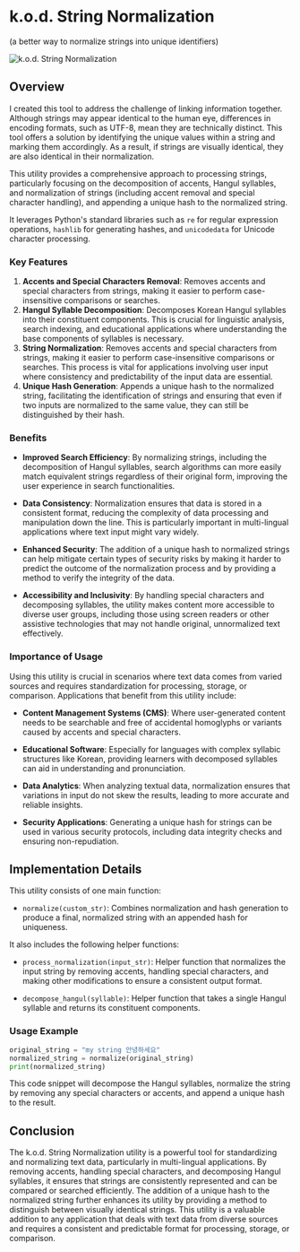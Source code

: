 
# k.o.d. String Normalization
(a better way to normalize strings into unique identifiers)

![k.o.d. String Normalization](https://raw.githubusercontent.com/kod3000/kod-normalize-str/main/assets/simple.webp)

## Overview

I created this tool to address the challenge of linking information together. 
Although strings may appear identical to the human eye, differences in encoding formats, 
such as UTF-8, mean they are technically distinct. This tool offers a solution by identifying 
the unique values within a string and marking them accordingly. As a result, if strings are visually identical, 
they are also identical in their normalization.
<br />

This utility provides a comprehensive approach to processing strings, particularly focusing on the decomposition of accents,
Hangul syllables, and normalization of strings (including accent removal and special character handling), and appending 
a unique hash to the normalized string.
<br />

It leverages Python's standard libraries such as `re` for regular expression operations, `hashlib` for generating hashes, and `unicodedata` for Unicode character processing.

### Key Features

1. **Accents and Special Characters Removal**: Removes accents and special characters from strings, making it easier to perform case-insensitive comparisons or searches.
2. **Hangul Syllable Decomposition**: Decomposes Korean Hangul syllables into their constituent components. This is crucial for linguistic analysis, search indexing, and educational applications where understanding the base components of syllables is necessary.
3. **String Normalization**: Removes accents and special characters from strings, making it easier to perform case-insensitive comparisons or searches. This process is vital for applications involving user input where consistency and predictability of the input data are essential.
4. **Unique Hash Generation**: Appends a unique hash to the normalized string, facilitating the identification of strings and ensuring that even if two inputs are normalized to the same value, they can still be distinguished by their hash.

### Benefits

- **Improved Search Efficiency**: By normalizing strings, including the decomposition of Hangul syllables, search algorithms can more easily match equivalent strings regardless of their original form, improving the user experience in search functionalities.

- **Data Consistency**: Normalization ensures that data is stored in a consistent format, reducing the complexity of data processing and manipulation down the line. This is particularly important in multi-lingual applications where text input might vary widely.

- **Enhanced Security**: The addition of a unique hash to normalized strings can help mitigate certain types of security risks by making it harder to predict the outcome of the normalization process and by providing a method to verify the integrity of the data.

- **Accessibility and Inclusivity**: By handling special characters and decomposing syllables, the utility makes content more accessible to diverse user groups, including those using screen readers or other assistive technologies that may not handle original, unnormalized text effectively.

### Importance of Usage

Using this utility is crucial in scenarios where text data comes from varied sources and requires standardization for processing, storage, or comparison. Applications that benefit from this utility include:

- **Content Management Systems (CMS)**: Where user-generated content needs to be searchable and free of accidental homoglyphs or variants caused by accents and special characters.

- **Educational Software**: Especially for languages with complex syllabic structures like Korean, providing learners with decomposed syllables can aid in understanding and pronunciation.

- **Data Analytics**: When analyzing textual data, normalization ensures that variations in input do not skew the results, leading to more accurate and reliable insights.

- **Security Applications**: Generating a unique hash for strings can be used in various security protocols, including data integrity checks and ensuring non-repudiation.

## Implementation Details

This utility consists of one main function:

- `normalize(custom_str)`: Combines normalization and hash generation to produce a final, normalized string with an appended hash for uniqueness.


It also includes the following helper functions:

- `process_normalization(input_str)`: Helper function that normalizes the input string by removing accents, handling special characters, and making other modifications to ensure a consistent output format.

- `decompose_hangul(syllable)`: Helper function that takes a single Hangul syllable and returns its constituent components.


### Usage Example

```python
original_string = "my string 안녕하세요"
normalized_string = normalize(original_string)
print(normalized_string)
```

This code snippet will decompose the Hangul syllables, normalize the string by removing any special characters or accents, and append a unique hash to the result.

## Conclusion

The k.o.d. String Normalization utility is a powerful tool for standardizing and normalizing text data, 
particularly in multi-lingual applications. By removing accents, handling special characters, and decomposing 
Hangul syllables, it ensures that strings are consistently represented and can be compared or searched efficiently. 
The addition of a unique hash to the normalized string further enhances its utility by providing a method to 
distinguish between visually identical strings. This utility is a valuable addition to any application that 
deals with text data from diverse sources and requires a consistent and predictable format for processing, 
storage, or comparison.
